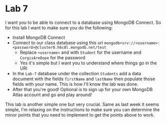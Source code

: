 # Lab 7

I want you to be able to connect to a database using MongoDB Connect. So for this lab I want to make sure you do the following:

- Install MongoDB Connect
- Connect to our class database using this uri `mongodb+srv://<username>:<password>@cluster0.h6c8l.mongodb.net/test`
    - Replace `<username>` and <password> with `Student` for the username and `CorgisAreDope` for the password
    - Yes it's simple but I want you to understand where things go in the URI
- In the `Lab-7` database under the collection `Students` add a data document with the fields `firstName` and `lastName` then populate those fields with your name. This is how I'll know the lab was done.
- After that you're good! Optional is to sign up for your own MongoDB Atlas account and go and play around!

This lab is another simple one but very crucial. Same as last week it seems simple, I'm relaxing on the instructions to make sure you can determine the minor points that you need to implement to get the points above to work. 